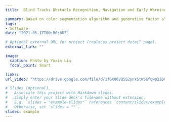 ```yaml
---
title:  Blind Tracks Obstacle Recognition, Navigation and Early Warning System via OpenCV

summary: Based on color segmentation algorithm and generative factor algorithm.
tags:
- Software
date: "2021-05-17T00:00:00Z"

# Optional external URL for project (replaces project detail page).
external_link: ""

image:
  caption: Photo by Yuxin Liu
  focal_point: Smart

links:
url_video: "https://drive.google.com/file/d/1fGX06VQ552ynYStWS6fqwp2iDVOwtd3T/view?usp=sharing"

# Slides (optional).
#   Associate this project with Markdown slides.
#   Simply enter your slide deck's filename without extension.
#   E.g. `slides = "example-slides"` references `content/slides/example-slides.md`.
#   Otherwise, set `slides = ""`.
slides: example
---
```

